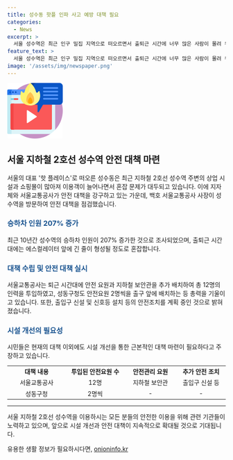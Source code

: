 ```yaml
---
title: 성수동 핫플 인파 사고 예방 대책 필요
categories:
  - News
excerpt: >
  서울 성수역은 최근 인구 밀집 지역으로 떠오르면서 출퇴근 시간에 너무 많은 사람이 몰려 위험하다는 우려가 제기되고 있습니다. 이에 지자체와 서울교통공사가 대책 마련에 나서고 있으며, 안전을 점검하기 위해 관련 당국이 나섰습니다. 출입구 혼잡도를 분리하고 안전을 위해 인력을 추가 배치하는 등의 조치가 이뤄지고 있으며, 신호등 설치와 같은 안전조치를 위한 대책이 적극적으로 추진 중입니다. 이에 시민들은 시설 개선과 근본적인 대책이 필요하다는 목소리를 내고 있습니다.
feature_text: >
  서울 성수역은 최근 인구 밀집 지역으로 떠오르면서 출퇴근 시간에 너무 많은 사람이 몰려 위험하다는 우려가 제기되고 있습니다. 이에 지자체와 서울교통공사가 대책 마련에 나서고 있으며, 안전을 점검하기 위해 관련 당국이 나섰습니다. 출입구 혼잡도를 분리하고 안전을 위해 인력을 추가 배치하는 등의 조치가 이뤄지고 있으며, 신호등 설치와 같은 안전조치를 위한 대책이 적극적으로 추진 중입니다. 이에 시민들은 시설 개선과 근본적인 대책이 필요하다는 목소리를 내고 있습니다.
image: '/assets/img/newspaper.png'
---
```


<p><img src="/assets/img/news.png" alt="rentncar 속보" /></p>

<h2 data-ke-size="size26">서울 지하철 2호선 성수역 안전 대책 마련</h2>

<p data-ke-size="size16">서울의 대표 '핫 플레이스'로 떠오른 성수동은 최근 지하철 2호선 성수역 주변의 상업 시설과 쇼핑몰이 많아져 이용객이 늘어나면서 혼잡 문제가 대두되고 있습니다. 이에 지자체와 서울교통공사가 안전 대책을 강구하고 있는 가운데, 백호 서울교통공사 사장이 성수역을 방문하여 안전 대책을 점검했습니다.</p>

<h3><b><span style="color: #1a5490;">승하차 인원 207% 증가</span></b></h3>

<p data-ke-size="size16">최근 10년간 성수역의 승하차 인원이 207% 증가한 것으로 조사되었으며, 출퇴근 시간대에는 에스컬레이터 앞에 긴 줄이 형성될 정도로 혼잡합니다.</p>

<h3><b><span style="color: #1a5490;">대책 수립 및 안전 대책 실시</span></b></h3>

<p data-ke-size="size16">서울교통공사는 퇴근 시간대에 안전 요원과 지하철 보안관을 추가 배치하여 총 12명의 인력을 투입하였고, 성동구청도 안전요원 2명씩을 출구 앞에 배치하는 등 총력을 기울이고 있습니다. 또한, 출입구 신설 및 신호등 설치 등의 안전조치를 계획 중인 것으로 밝혀졌습니다.</p>

<h3><b><span style="color: #1a5490;">시설 개선의 필요성</span></b></h3>

<p data-ke-size="size16">시민들은 현재의 대책 이외에도 시설 개선을 통한 근본적인 대책 마련이 필요하다고 주장하고 있습니다.</p>

<table>
  <colgroup>
    <col width="189" />
    <col width="186" />
    <col width="166" />
    <col width="157" />
  </colgroup>
  <tbody>
    <tr>
      <td style="text-align: center; height: 17px;"><b>대책 내용</b></td>
      <td style="text-align: center; height: 17px;"><b>투입된 안전요원 수</b></td>
      <td style="text-align: center; height: 17px;"><b>안전관리 요원</b></td>
      <td style="text-align: center; height: 17px;"><b>추가 안전 조치</b></td>
    </tr>
    <tr>
      <td style="text-align: center; height: 17px;">서울교통공사</td>
      <td style="text-align: center; height: 17px;">12명</td>
      <td style="text-align: center; height: 17px;">지하철 보안관</td>
      <td style="text-align: center; height: 17px;">출입구 신설 등</td>
    </tr>
    <tr>
      <td style="text-align: center; height: 17px;">성동구청</td>
      <td style="text-align: center; height: 17px;">2명씩</td>
      <td style="text-align: center; height: 17px;">-</td>
      <td style="text-align: center; height: 17px;">-</td>
    </tr>
  </tbody>
</table>

<hr/>

<p data-ke-size="size16">서울 지하철 2호선 성수역을 이용하시는 모든 분들의 안전한 이용을 위해 관련 기관들이 노력하고 있으며, 앞으로 시설 개선과 안전 대책이 지속적으로 확대될 것으로 기대됩니다.</p>
유용한 생활 정보가 필요하시다면, <a href="https://onioninfo.kr" rel="dofollow">onioninfo.kr</a>


